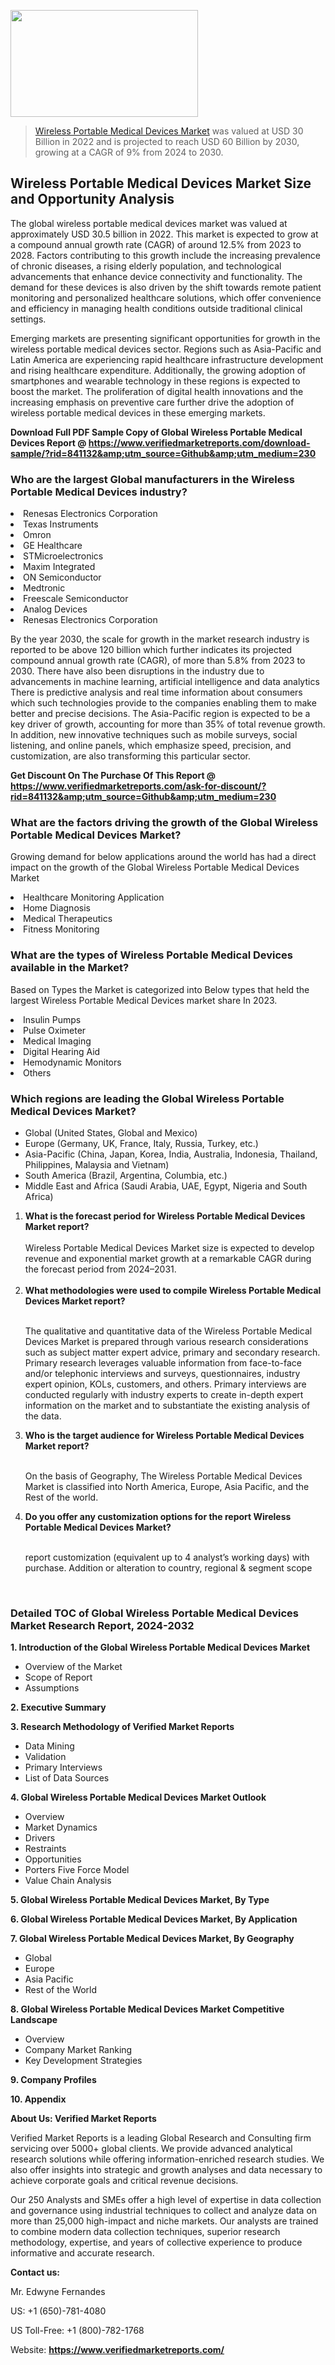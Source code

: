 <img src="https://ffe5etoiles.com/wp-content/uploads/2024/12/MST1-300x171.png" alt="" width="300" height="171" class="alignnone size-medium wp-image-20088" /><blockquote><p><p><a href="https://www.verifiedmarketreports.com/download-sample/?rid=841132&utm_source=Github&utm_medium=230" target="_blank">Wireless Portable Medical Devices Market</a> was valued at USD 30 Billion in 2022 and is projected to reach USD 60 Billion by 2030, growing at a CAGR of 9% from 2024 to 2030.</p></blockquote><p><h2>Wireless Portable Medical Devices Market Size and Opportunity Analysis</h2><p>The global wireless portable medical devices market was valued at approximately USD 30.5 billion in 2022. This market is expected to grow at a compound annual growth rate (CAGR) of around 12.5% from 2023 to 2028. Factors contributing to this growth include the increasing prevalence of chronic diseases, a rising elderly population, and technological advancements that enhance device connectivity and functionality. The demand for these devices is also driven by the shift towards remote patient monitoring and personalized healthcare solutions, which offer convenience and efficiency in managing health conditions outside traditional clinical settings.</p><p>Emerging markets are presenting significant opportunities for growth in the wireless portable medical devices sector. Regions such as Asia-Pacific and Latin America are experiencing rapid healthcare infrastructure development and rising healthcare expenditure. Additionally, the growing adoption of smartphones and wearable technology in these regions is expected to boost the market. The proliferation of digital health innovations and the increasing emphasis on preventive care further drive the adoption of wireless portable medical devices in these emerging markets.</p></p><p class=""><strong>Download Full PDF Sample Copy of Global Wireless Portable Medical Devices Report @ <a href="https://www.verifiedmarketreports.com/download-sample/?rid=841132&amp;utm_source=Github&amp;utm_medium=230" target="_blank">https://www.verifiedmarketreports.com/download-sample/?rid=841132&amp;utm_source=Github&amp;utm_medium=230</a></strong></p><h3 id="" class="">Who are the largest Global manufacturers in the Wireless Portable Medical Devices industry?</h3><p><li>Renesas Electronics Corporation</li><li> Texas Instruments</li><li> Omron</li><li> GE Healthcare</li><li> STMicroelectronics</li><li> Maxim Integrated</li><li> ON Semiconductor</li><li> Medtronic</li><li> Freescale Semiconductor</li><li> Analog Devices</li><li> Renesas Electronics Corporation</li></p><div class=""><div class="" dir="" data-message-author-role="" data-message-id="" data-message-model-slug=""><div class=""><div class=""><div class=""><div class="" dir="" data-message-author-role="" data-message-id="" data-message-model-slug=""><div class=""><div class=""><p>By the year 2030, the scale for growth in the market research industry is reported to be above 120 billion which further indicates its projected compound annual growth rate (CAGR), of more than 5.8% from 2023 to 2030. There have also been disruptions in the industry due to advancements in machine learning, artificial intelligence and data analytics There is predictive analysis and real time information about consumers which such technologies provide to the companies enabling them to make better and precise decisions. The Asia-Pacific region is expected to be a key driver of growth, accounting for more than 35% of total revenue growth. In addition, new innovative techniques such as mobile surveys, social listening, and online panels, which emphasize speed, precision, and customization, are also transforming this particular sector.</p><p><strong>Get Discount On The Purchase Of This Report @&nbsp; <a href="https://www.verifiedmarketreports.com/ask-for-discount/?rid=841132&amp;utm_source=Github&amp;utm_medium=230" target="_blank">https://www.verifiedmarketreports.com/ask-for-discount/?rid=841132&amp;utm_source=Github&amp;utm_medium=230</a></strong></p></div></div></div></div></div></div></div></div><h3 id="" class="">What are the factors driving the growth of the Global Wireless Portable Medical Devices Market?</h3><p id="" class="">Growing demand for below applications around the world has had a direct impact on the growth of the Global Wireless Portable Medical Devices Market</p><p id="" class=""><li>Healthcare Monitoring Application</li><li> Home Diagnosis</li><li> Medical Therapeutics</li><li> Fitness Monitoring</li></p><h3 id="" class="">What are the types of Wireless Portable Medical Devices available in the Market?</h3><p id="" class="">Based on Types the Market is categorized into Below types that held the largest Wireless Portable Medical Devices market share In 2023.</p><p id="" class=""><li>Insulin Pumps</li><li> Pulse Oximeter</li><li> Medical Imaging</li><li> Digital Hearing Aid</li><li> Hemodynamic Monitors</li><li> Others</li></p><h3 id="" class="">Which regions are leading the Global Wireless Portable Medical Devices Market?</h3><ul><li>Global (United States, Global and Mexico)</li><li>Europe (Germany, UK, France, Italy, Russia, Turkey, etc.)</li><li>Asia-Pacific (China, Japan, Korea, India, Australia, Indonesia, Thailand, Philippines, Malaysia and Vietnam)</li><li>South America (Brazil, Argentina, Columbia, etc.)</li><li>Middle East and Africa (Saudi Arabia, UAE, Egypt, Nigeria and South Africa)</li></ul><p><ol><li><strong>What is the forecast period for Wireless Portable Medical Devices Market report?<br /></strong><br /><span data-sheets-root="1" data-sheets-value="{&quot;1&quot;:2,&quot;2&quot;:&quot;XXXX size is expected to develop revenue and exponential market growth at a remarkable CAGR during the forecast period from 2024&ndash;2030.&quot;}" data-sheets-userformat="{&quot;2&quot;:12674,&quot;4&quot;:{&quot;1&quot;:2,&quot;2&quot;:16776960},&quot;10&quot;:2,&quot;11&quot;:0,&quot;15&quot;:&quot;Arial&quot;,&quot;16&quot;:12}">Wireless Portable Medical Devices Market size is expected to develop revenue and exponential market growth at a remarkable CAGR during the forecast period from 2024&ndash;2031.</span><br /><br /></li><li><strong>What methodologies were used to compile Wireless Portable Medical Devices Market report?<br /><br /></strong><p>The qualitative and quantitative data of the&nbsp;Wireless Portable Medical Devices Market is prepared through various research considerations such as subject matter expert advice, primary and secondary research. Primary research leverages valuable information from face-to-face and/or telephonic interviews and surveys, questionnaires, industry expert opinion, KOLs, customers, and others. Primary interviews are conducted regularly with industry experts to create in-depth expert information on the market and to substantiate the existing analysis of the data.&nbsp;</p></li><li><strong>Who is the target audience for Wireless Portable Medical Devices Market report?<br /><br /></strong><p>On the basis of Geography, The&nbsp;Wireless Portable Medical Devices Market is classified into North America, Europe, Asia Pacific, and the Rest of the world.</p></li><li><strong>Do you offer any customization options for the report Wireless Portable Medical Devices Market?<br /><br /></strong><p>report customization (equivalent up to 4 analyst&rsquo;s working days) with purchase. Addition or alteration to country, regional &amp; segment scope</p><p>&nbsp;</p></li></ol></p><h3 id="" class="">Detailed TOC of Global Wireless Portable Medical Devices Market Research Report, 2024-2032</h3><p id="" class=""><strong>1. Introduction of the Global Wireless Portable Medical Devices Market</strong></p><ul><li>Overview of the Market</li><li>Scope of Report</li><li>Assumptions</li></ul><p id="" class=""><strong>2. Executive Summary</strong></p><p id="" class=""><strong>3. Research Methodology of&nbsp;Verified Market Reports</strong></p><ul><li>Data Mining</li><li>Validation</li><li>Primary Interviews</li><li>List of Data Sources</li></ul><p id="" class=""><strong>4. Global Wireless Portable Medical Devices Market Outlook</strong></p><ul><li>Overview</li><li>Market Dynamics</li><li>Drivers</li><li>Restraints</li><li>Opportunities</li><li>Porters Five Force Model</li><li>Value Chain Analysis</li></ul><p id="" class=""><strong>5. Global Wireless Portable Medical Devices Market, By&nbsp;Type</strong></p><p id="" class=""><strong>6. Global Wireless Portable Medical Devices Market, By Application</strong></p><p id="" class=""><strong>7. Global Wireless Portable Medical Devices Market, By Geography</strong></p><ul><li>Global</li><li>Europe</li><li>Asia Pacific</li><li>Rest of the World</li></ul><p id="" class=""><strong>8. Global Wireless Portable Medical Devices Market Competitive Landscape</strong></p><ul><li>Overview</li><li>Company Market Ranking</li><li>Key Development Strategies</li></ul><p id="" class=""><strong>9. Company Profiles</strong></p><p id="" class=""><strong>10. Appendix</strong></p><p id="" class=""><strong>About Us: Verified Market Reports</strong></p><p id="" class="">Verified Market Reports is a leading Global Research and Consulting firm servicing over 5000+ global clients. We provide advanced analytical research solutions while offering information-enriched research studies. We also offer insights into strategic and growth analyses and data necessary to achieve corporate goals and critical revenue decisions.</p><p id="" class="">Our 250 Analysts and SMEs offer a high level of expertise in data collection and governance using industrial techniques to collect and analyze data on more than 25,000 high-impact and niche markets. Our analysts are trained to combine modern data collection techniques, superior research methodology, expertise, and years of collective experience to produce informative and accurate research.</p><p id="" class=""><strong>Contact us:</strong></p><p id="" class="">Mr. Edwyne Fernandes</p><p id="" class="">US: +1 (650)-781-4080</p><p id="" class="">US Toll-Free: +1 (800)-782-1768</p><p id="" class="">Website: <a target="" data-test-app-aware-link=""><strong>https://www.verifiedmarketreports.com/</strong></a></p>
